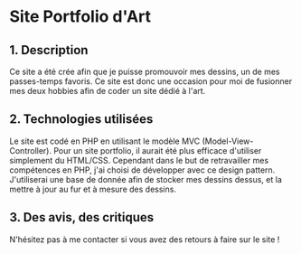 # Site Portfolio d'Art

## 1. Description
Ce site a été crée afin que je puisse promouvoir mes dessins, un de mes passes-temps favoris. Ce site est donc une occasion pour moi de fusionner mes deux hobbies afin de coder un site dédié à l'art.

## 2. Technologies utilisées
Le site est codé en PHP en utilisant le modèle MVC (Model-View-Controller). Pour un site portfolio, il aurait été plus efficace d'utiliser simplement du HTML/CSS. 
Cependant dans le but de retravailler mes compétences en PHP, j'ai choisi de développer avec ce design pattern. J'utiliserai une base de donnée afin de stocker mes dessins dessus, et la mettre à jour au fur et à mesure des dessins.

## 3. Des avis, des critiques
N'hésitez pas à me contacter si vous avez des retours à faire sur le site !

